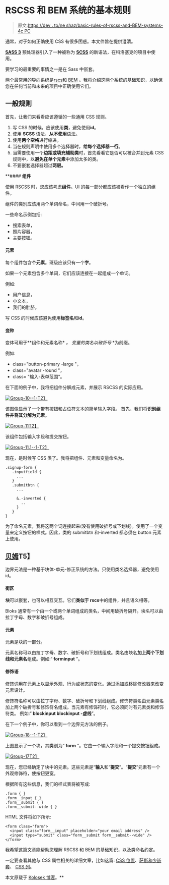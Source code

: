 # RSCSS 和 BEM 系统的基本规则

> 原文:[https://dev . to/ne shaz/basic-rules-of-rscss-and-BEM-systems-4c PC](https://dev.to/neshaz/basic-rules-of-rscss-and-bem-systems-4cpc)

通常，对于如何正确使用 CSS 有很多困惑。本文件旨在提供澄清。

**[SASS 3](http://sass-lang.com/)** 预处理器引入了一种被称为 **[SCSS](http://sass-lang.com/documentation/file.SCSS_FOR_SASS_USERS.html)** 的新语法，在科洛塞克的项目中使用。

要学习的最重要的事情之一是在 Sass 中嵌套。

两个最常用的导向系统是[rscs](http://rscss.io/index.html)和 [BEM](http://getbem.com/introduction/) 。我将介绍这两个系统的基础知识，以确保您在任何当前和未来的项目中正确使用它们。

## [](#general-rules)一般规则

首先，让我们来看看应该遵循的一些通用 CSS 规则。

1.  写 CSS 的时候，应该使用**类**，避免使用**id**。
2.  使用 **SCSS** 语法，**从不使用**语法。
3.  使用**两个空格**进行缩进。
4.  当在规则声明中使用多个选择器时，**给每个选择器一行**。
5.  当需要使用一个**边距或填充辅助类**时，首先看看它是否可以被合并到元素 CSS 规则中，以**避免在单个元素**中添加太多的类。
6.  不要嵌套选择器超过[](https://kolosek.com/nesting-in-less-and-sass/)**两层。**

 **#### [](#components)**组件**

使用 RSCSS 时，您应该考虑**组件**。UI 的每一部分都应该被看作一个独立的组件。

组件的类别应该用两个单词命名，中间用一个破折号。

一些命名示例包括:

*   搜索表单，
*   照片容器，
*   主要按钮。

#### [](#elements)**元素**

每个组件包含**个元素**。班级应该只有一个**字**。

如果一个元素包含多个单词，它们应该连接在一起组成一个单词。

例如:

*   用户信息，
*   小文本，
*   我们的肚脐。

写 CSS 的时候应该避免使用**标签名**和**id**。

#### [](#variants)**变种**

变体可用于**组件和元素名称* *。
变量的类名以破折号* *为前缀。

例如:

*   class="button-primary -large "，
*   class="avatar -round "，
*   class= "输入-表单范围"。

在下面的例子中，我将把组件分解成元素，并展示 RSCSS 的实际应用。

[![Group-10--1-](../Images/e33836e3c169850bad00e0619333e516.png)T2】](https://res.cloudinary.com/practicaldev/image/fetch/s--bMPDDkwZ--/c_limit%2Cf_auto%2Cfl_progressive%2Cq_auto%2Cw_880/https://kolosek.com/content/images/2017/12/Group-10--1-.png)

该图像显示了一个带有按钮和占位符文本的简单输入字段。
首先，我们将**识别组件并将其分解为元素**。

[![Group-11](../Images/ebeb6276b657b5623a15d280f2099bcf.png)T2】](https://res.cloudinary.com/practicaldev/image/fetch/s--K72iGc1p--/c_limit%2Cf_auto%2Cfl_progressive%2Cq_auto%2Cw_880/https://kolosek.com/content/images/2017/12/Group-11.png)

该组件包括输入字段和提交按钮。

[![Group-11.1--1-](../Images/af6303db1ee6554a17efd2557407bd4b.png)T2】](https://res.cloudinary.com/practicaldev/image/fetch/s--AeZW8y8x--/c_limit%2Cf_auto%2Cfl_progressive%2Cq_auto%2Cw_880/https://kolosek.com/content/images/2017/12/Group-11.1--1-.png)

现在，是时候写 CSS 类了。我将把组件、元素和变量命名为。

```
.signup-form {
   .inputfield {
     ...
   }
   .submitbtn {
     ...

     &.-inverted {
       ..
     }
   }
} 
```

为了命名元素，我将这两个词连接起来(没有使用破折号或下划线)。使用了一个变量来定义按钮的样式。因此，类的 submitbtn 和-inverted 都必须在 button 元素上使用。

## [](#bem)**[贝姆](http://getbem.com/introduction/)T5】**

边界元法是一种基于块体-单元-修正系统的方法。只使用类名选择器，避免使用 id。

#### [](#blocks)**街区**

**块**可以嵌套，也可以相互交互。它们**类似于 rscs**中的组件，并且语义相等。

Bloks 通常有一个由一个或两个单词组成的类名，中间用破折号隔开。块名可以由拉丁字母、数字和破折号组成。

#### [](#elements)**元素**

元素是块的一部分。

元素名称可以由拉丁字母、数字、破折号和下划线组成。类名由块名**加上两个下划线和元素名**组成。例如:“ **forminput** ”。

#### [](#modifiers)**修饰语**

修饰词用在元素上以显示外观、行为或状态的变化。通过添加或移除修改器来改变元素设计。

修饰符名称可以由拉丁字母、数字、破折号和下划线组成。修饰符类名由元素类名加上两个破折号和修饰符名组成。当元素有修饰符时，它必须同时有元素类和修饰符类。
例如:“ **blockinput blockinput -虚线**”。

在下一个例子中，你可以看到一个边界元方法的例子。

[![Group-18--1-](../Images/7987faa4af228fdb2166e0765abe4a7e.png)T2】](https://res.cloudinary.com/practicaldev/image/fetch/s--vQlupXWR--/c_limit%2Cf_auto%2Cfl_progressive%2Cq_auto%2Cw_880/https://kolosek.com/content/images/2017/12/Group-18--1-.png)

上图显示了一个块，其类别为“ **form** ”。它由一个输入字段和一个提交按钮组成。

[![Group-17](../Images/c0f7e773fe812c2189561d32a72a045c.png)T2】](https://res.cloudinary.com/practicaldev/image/fetch/s--arFMm1nH--/c_limit%2Cf_auto%2Cfl_progressive%2Cq_auto%2Cw_880/https://kolosek.com/content/images/2017/12/Group-17.png)

现在，您已经确定了块中的元素。这些元素是“**输入**和“**提交**”。“**提交**”元素有一个外观修饰符，使按钮更宽。

根据所有这些信息，我们的样式表将被写成:

```
.form { }
.form__input { }
.form__submit { }
.form__submit--wide { } 
```

HTML 文件将如下所示:

```
<form class="form">
  <input class="form__input" placeholder="your email address" />
  <input type="submit" class="form__submit form__submit--wide" />
</form> 
```

我希望这篇文章能帮助您理解 RSCSS 和 BEM 的基础知识，以及类命名约定。

一定要查看其他与 CSS 属性相关的详细文章，比如这篇: [CSS 位置](https://kolosek.com/css-position-relative-vs-position-absolute/)、[萨斯和少嵌套](https://kolosek.com/nesting-in-less-and-sass/)、 [CSS 列](https://kolosek.com/css-columns/)。

本文原载于 [Kolosek 博客](https://kolosek.com/css-formatting/?utm_source=dvt)。**
